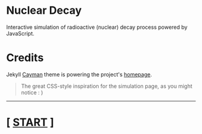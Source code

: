 # Nuclear Decay
Interactive simulation of radioactive (nuclear) decay process powered by JavaScript.

# Credits
Jekyll [Cayman](https://github.com/pages-themes/cayman) theme is powering the project's [homepage](https://retired-2b-dev-team.github.io/Nuclear-Decay/).
  > The great CSS-style inspiration for the simulation page, as you might notice : )

----------

# [ [START](https://retired-2b-dev-team.github.io/Nuclear-Decay/simulation.html) ]
